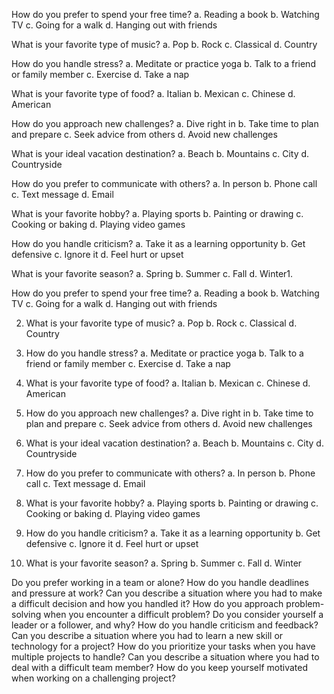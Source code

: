How do you prefer to spend your free time? a. Reading a book b. Watching TV c. Going for a walk d. Hanging out with friends

What is your favorite type of music? a. Pop b. Rock c. Classical d. Country

How do you handle stress? a. Meditate or practice yoga b. Talk to a friend or family member c. Exercise d. Take a nap

What is your favorite type of food? a. Italian b. Mexican c. Chinese d. American

How do you approach new challenges? a. Dive right in b. Take time to plan and prepare c. Seek advice from others d. Avoid new challenges

What is your ideal vacation destination? a. Beach b. Mountains c. City d. Countryside

How do you prefer to communicate with others? a. In person b. Phone call c. Text message d. Email

What is your favorite hobby? a. Playing sports b. Painting or drawing c. Cooking or baking d. Playing video games

How do you handle criticism? a. Take it as a learning opportunity b. Get defensive c. Ignore it d. Feel hurt or upset

What is your favorite season? a. Spring b. Summer c. Fall d. Winter1. 

How do you prefer to spend your free time? 
a. Reading a book 
b. Watching TV 
c. Going for a walk 
d. Hanging out with friends

2. What is your favorite type of music? 
a. Pop 
b. Rock 
c. Classical 
d. Country

3. How do you handle stress? 
a. Meditate or practice yoga 
b. Talk to a friend or family member 
c. Exercise 
d. Take a nap

4. What is your favorite type of food? 
a. Italian 
b. Mexican 
c. Chinese 
d. American

5. How do you approach new challenges? 
a. Dive right in 
b. Take time to plan and prepare 
c. Seek advice from others 
d. Avoid new challenges

6. What is your ideal vacation destination? 
a. Beach 
b. Mountains 
c. City 
d. Countryside

7. How do you prefer to communicate with others? 
a. In person 
b. Phone call 
c. Text message 
d. Email

8. What is your favorite hobby? 
a. Playing sports 
b. Painting or drawing 
c. Cooking or baking 
d. Playing video games

9. How do you handle criticism? 
a. Take it as a learning opportunity 
b. Get defensive 
c. Ignore it 
d. Feel hurt or upset

10. What is your favorite season? 
a. Spring 
b. Summer 
c. Fall 
d. Winter



Do you prefer working in a team or alone?
How do you handle deadlines and pressure at work?
Can you describe a situation where you had to make a difficult decision and how you handled it?
How do you approach problem-solving when you encounter a difficult problem?
Do you consider yourself a leader or a follower, and why?
How do you handle criticism and feedback?
Can you describe a situation where you had to learn a new skill or technology for a project?
How do you prioritize your tasks when you have multiple projects to handle?
Can you describe a situation where you had to deal with a difficult team member?
How do you keep yourself motivated when working on a challenging project?